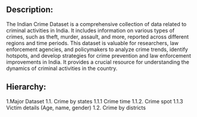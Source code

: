 ## Description: 

The Indian Crime Dataset is a comprehensive collection of data related to criminal activities in India. It includes information on various types of crimes, 
such as theft, murder, assault, and more, reported across different regions and time periods. This dataset is valuable for researchers, law enforcement agencies, 
and policymakers to analyze crime trends, identify hotspots, and develop strategies for crime prevention and law enforcement improvements in India. It provides a 
crucial resource for understanding the dynamics of criminal activities in the country.


## Hierarchy:
1.Major Dataset
  1.1. Crime by states
    1.1.1 Crime time
    1.1.2. Crime spot
    1.1.3 Victim details (Age, name, gender)
  1.2. Crime by districts
